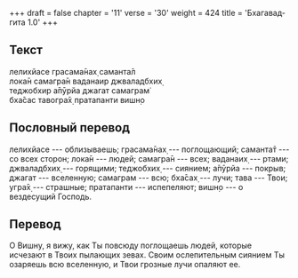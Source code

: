 +++
draft = false
chapter = '11'
verse = '30'
weight = 424
title = 'Бхагавад-гита 1.0'
+++
## Текст

лелихйасе грасама̄нах̣ саманта̄л  
лока̄н самагра̄н ваданаир джваладбхих̣  
теджобхир а̄пӯрйа джагат самаграм̇  
бха̄сас тавогра̄х̣ пратапанти вишн̣о

## Пословный перевод

лелихйасе --- облизываешь; грасама̄нах̣ --- поглощающий; саманта̄т --- со
всех сторон; лока̄н --- людей; самагра̄н --- всех; ваданаих̣ --- ртами;
джваладбхих̣ --- горящими; теджобхих̣ --- сиянием; а̄пӯрйа --- покрыв;
джагат --- вселенную; самаграм --- всю; бха̄сах̣ --- лучи; тава --- Твои;
угра̄х̣ --- страшные; пратапанти --- испепеляют; вишн̣о --- о вездесущий
Господь.

## Перевод

О Вишну, я вижу, как Ты повсюду поглощаешь людей, которые исчезают в
Твоих пылающих зевах. Своим ослепительным сиянием Ты озаряешь всю
вселенную, и Твои грозные лучи опаляют ее.
